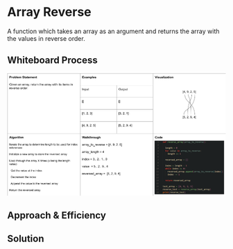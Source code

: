 # Array Reverse
<!-- Description of the challenge -->
A function which takes an array as an argument and returns the array with the values in reverse order.

## Whiteboard Process
<!-- Embedded whiteboard image -->
![array reverse whiteboard](./array-reverse-whiteboard.png)

## Approach & Efficiency
<!-- What approach did you take? Why? What is the Big O space/time for this approach? -->

## Solution
<!-- Show how to run your code, and examples of it in action -->
